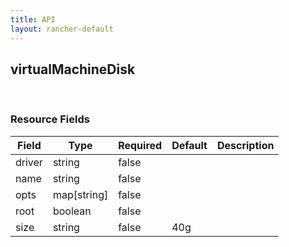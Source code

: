 ```yaml
---
title: API
layout: rancher-default
---
```


## virtualMachineDisk




​​
### Resource Fields

Field | Type | Required | Default | Description
---|---|---|---|---
driver | string | false | <no value> | 
name | string | false | <no value> | 
opts | map[string] | false | <no value> | 
root | boolean | false | <no value> | 
size | string | false | 40g | 

